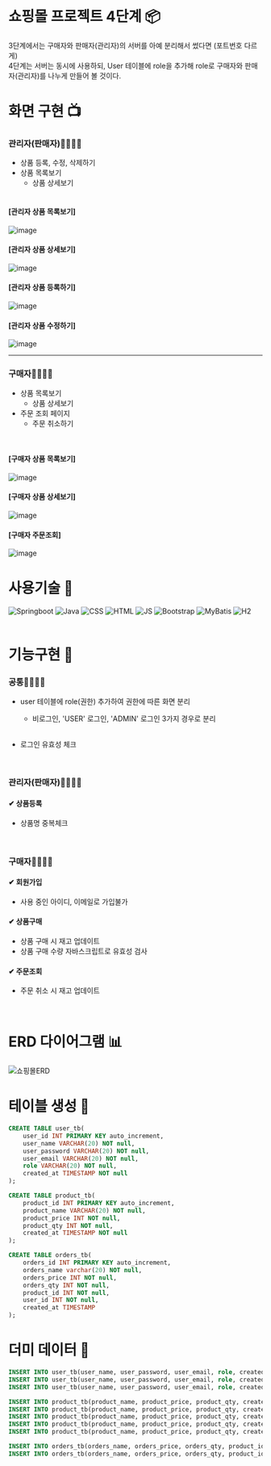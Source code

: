 # 쇼핑몰 프로젝트 4단계 📦
3단계에서는 구매자와 판매자(관리자)의 서버를 아예 분리해서 썼다면 (포트번호 다르게)<br/>
4단계는 서버는 동시에 사용하되, User 테이블에 role을 추가해 role로 구매자와 판매자(관리자)를 나누게 만들어 볼 것이다.<br/>


# 화면 구현 📺

### 관리자(판매자)👷‍♀️👷‍♂️
- 상품 등록, 수정, 삭제하기
- 상품 목록보기
  - 상품 상세보기
  <br/>

#### [관리자 상품 목록보기]
![image](https://github.com/JungminK1m/Springboot-Product-Study-V4/assets/118741874/8dd8017a-e11e-4cd4-a3e7-0bab2640480b)
#### [관리자 상품 상세보기]
![image](https://github.com/JungminK1m/Springboot-Product-Study-V4/assets/118741874/956f0569-8a1c-4eb0-a298-3f035c2564bb)
#### [관리자 상품 등록하기]
![image](https://github.com/JungminK1m/Springboot-Product-Study-V4/assets/118741874/171958a0-19b2-4a9c-8f02-a2e604bdf447)
#### [관리자 상품 수정하기]
![image](https://github.com/JungminK1m/Springboot-Product-Study-V4/assets/118741874/6c222540-5ed9-4bf7-8594-4107c0ebf76a)
  <br/>
 
--- 
### 구매자🙍‍♂️🙍‍♀️
- 상품 목록보기
  - 상품 상세보기
- 주문 조회 페이지
  - 주문 취소하기
<br/>

#### [구매자 상품 목록보기]
![image](https://github.com/JungminK1m/Springboot-Product-Study-V4/assets/118741874/af0519c7-edf2-4de9-ab52-7c50e157b3bc)
#### [구매자 상품 상세보기]
![image](https://github.com/JungminK1m/Springboot-Product-Study-V4/assets/118741874/698a97e1-a675-4c72-9afc-05c5088ce66e)
#### [구매자 주문조회]
![image](https://github.com/JungminK1m/Springboot-Product-Study-V4/assets/118741874/273ae2e3-cf11-48a1-9fe9-a098061d40fd)
  <br/>
  
# 사용기술 🧪
![Springboot](https://img.shields.io/badge/-Springboot-6DB33F)
![Java](https://img.shields.io/badge/-Java-F09820)
![CSS](https://img.shields.io/badge/-CSS-1572B6)
![HTML](https://img.shields.io/badge/-HTML-E34F26)
![JS](https://img.shields.io/badge/-JavaScript-F7DF1E)
![Bootstrap](https://img.shields.io/badge/-Bootstrap-7952B3)
![MyBatis](https://img.shields.io/badge/-MyBatis-B10000)
![H2](https://img.shields.io/badge/-H2Console-41BDF5)  
  <br/>
  
# 기능구현 🔧
### 공통👨‍👩‍👧‍👦
- user 테이블에 role(권한) 추가하여 권한에 따른 화면 분리
  - 비로그인, 'USER' 로그인, 'ADMIN' 로그인 3가지 경우로 분리
    
  <br/>
- 로그인 유효성 체크
  
   <br/>

### 관리자(판매자)👷‍♀️👷‍♂️
#### ✔ 상품등록
- 상품명 중복체크

   <br/>
### 구매자🙍‍♂️🙍‍♀️
#### ✔ 회원가입 
- 사용 중인 아이디, 이메일로 가입불가

#### ✔ 상품구매
- 상품 구매 시 재고 업데이트
- 상품 구매 수량 자바스크립트로 유효성 검사
#### ✔ 주문조회
- 주문 취소 시 재고 업데이트

   <br/>
   
# ERD 다이어그램 📊
![쇼핑몰ERD](https://github.com/JungminK1m/Springboot-Product-Study-V4/assets/118741874/6b422b44-0d43-4b73-9529-3533832b8c96)


# 테이블 생성 📁
```sql
CREATE TABLE user_tb(
	user_id INT PRIMARY KEY auto_increment,
	user_name VARCHAR(20) NOT null,
	user_password VARCHAR(20) NOT null,
	user_email VARCHAR(20) NOT null,
	role VARCHAR(20) NOT null,
	created_at TIMESTAMP NOT null
);

CREATE TABLE product_tb(
	product_id INT PRIMARY KEY auto_increment,
	product_name VARCHAR(20) NOT null,
	product_price INT NOT null,
	product_qty INT NOT null,
	created_at TIMESTAMP NOT null
);

CREATE TABLE orders_tb(
    orders_id INT PRIMARY KEY auto_increment,
    orders_name varchar(20) NOT null,
    orders_price INT NOT null,
    orders_qty INT NOT null,
    product_id INT NOT null,
    user_id INT NOT null,
    created_at TIMESTAMP
);
```
# 더미 데이터 📰
```sql
INSERT INTO user_tb(user_name, user_password, user_email, role, created_at) VALUES ('ssar', '1234', 'ssar@nate.com','USER', NOW());
INSERT INTO user_tb(user_name, user_password, user_email, role, created_at) VALUES ('cos', '1234', 'cos@nate.com', 'USER', NOW());
INSERT INTO user_tb(user_name, user_password, user_email, role, created_at) VALUES ('admin', '1234', 'admin@nate.com', 'ADMIN', NOW());

INSERT INTO product_tb(product_name, product_price, product_qty, created_at) VALUES('바나나', 3000, 98, NOW());
INSERT INTO product_tb(product_name, product_price, product_qty, created_at) VALUES('딸기', 2000, 100, NOW());
INSERT INTO product_tb(product_name, product_price, product_qty, created_at) VALUES('키위', 4000, 85, NOW());
INSERT INTO product_tb(product_name, product_price, product_qty, created_at) VALUES('오렌지', 3500, 50, NOW());
INSERT INTO product_tb(product_name, product_price, product_qty, created_at) VALUES('사과', 1000, 200, NOW());

INSERT INTO orders_tb(orders_name, orders_price, orders_qty, product_id, user_id, created_at) VALUES ('바나나', 3000, 2, 1, 1, NOW());
INSERT INTO orders_tb(orders_name, orders_price, orders_qty, product_id, user_id, created_at)  VALUES ('딸기', 2000, 5, 2, 2, NOW());
```

